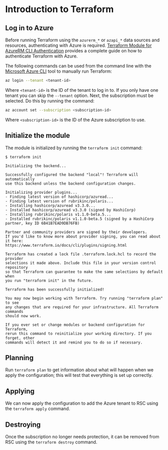 # Introduction to Terraform

## Log in to Azure
Before running Terraform using the `azurerm_*` or `azapi_*` data sources and resources, authenticating with Azure is
required. [Terraform Module for AzureRM CLI Authentication](https://registry.terraform.io/providers/hashicorp/azurerm/latest/docs/guides/azure_cli)
provides a complete guide on how to authenticate Terraform with Azure.

The following commands can be used from the command line with the [Microsoft Azure CLI](https://learn.microsoft.com/en-us/cli/azure/install-azure-cli)
tool to manually run Terraform:
```bash
az login --tenant <tenant-id>
```
Where `<tenant-id>` is the ID of the tenant to log in to. If you only have one tenant you can skip the `--tenant`
option. Next, the subscription must be selected. Do this by running the command:
```bash
az account set --subscription <subscription-id>
```
Where `<subscription-id>` is the ID of the Azure subscription to use.

## Initialize the module
The module is initialized by running the `terraform init` command:
```
$ terraform init         

Initializing the backend...

Successfully configured the backend "local"! Terraform will automatically
use this backend unless the backend configuration changes.

Initializing provider plugins...
- Finding latest version of hashicorp/azuread...
- Finding latest version of rubrikinc/polaris...
- Installing hashicorp/azuread v3.3.0...
- Installed hashicorp/azuread v3.3.0 (signed by HashiCorp)
- Installing rubrikinc/polaris v1.1.0-beta.5...
- Installed rubrikinc/polaris v1.1.0-beta.5 (signed by a HashiCorp partner, key ID 6B41B7EAD9DB76FB)

Partner and community providers are signed by their developers.
If you'd like to know more about provider signing, you can read about it here:
https://www.terraform.io/docs/cli/plugins/signing.html

Terraform has created a lock file .terraform.lock.hcl to record the provider
selections it made above. Include this file in your version control repository
so that Terraform can guarantee to make the same selections by default when
you run "terraform init" in the future.

Terraform has been successfully initialized!

You may now begin working with Terraform. Try running "terraform plan" to see
any changes that are required for your infrastructure. All Terraform commands
should now work.

If you ever set or change modules or backend configuration for Terraform,
rerun this command to reinitialize your working directory. If you forget, other
commands will detect it and remind you to do so if necessary.
```

## Planning
Run `terraform plan` to get information about what will happen when we apply the configuration; this will test that
everything is set up correctly.

## Applying
We can now apply the configuration to add the Azure tenant to RSC using the `terraform apply` command.

## Destroying
Once the subscription no longer needs protection, it can be removed from RSC using the `terraform destroy` command.
